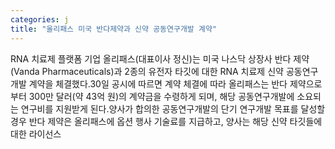 ```yaml
---
categories: j
title: "올리패스 미국 반다제약과 신약 공동연구개발 계약"
---
```

RNA 치료제 플랫폼 기업 올리패스(대표이사 정신)는 미국 나스닥 상장사 반다 제약(Vanda Pharmaceuticals)과 2종의 유전자 타깃에 대한 RNA 치료제 신약 공동연구개발 계약을 체결했다.30일 공시에 따르면 계약 체결에 따라 올리패스는 반다 제약으로부터 300만 달러(약 43억 원)의 계약금을 수령하게 되며, 해당 공동연구개발에 소요되는 연구비를 지원받게 된다.양사가 합의한 공동연구개발의 단기 연구개발 목표를 달성할 경우 반다 제약은 올리패스에 옵션 행사 기술료를 지급하고, 양사는 해당 신약 타깃들에 대한 라이선스